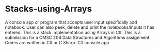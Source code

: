 # Stacks-using-Arrays
A console app or program that accepts user input specifically add notebook. User can also peek, delete and print the notebooks/inputs it has entered. This is a stack implementation using Arrays in C#. This is a submission for a CMSC 204 Data Structures and Algorithms assignment. Codes are written in C# or C Sharp. 
C# console app 
